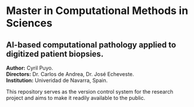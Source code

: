 # **Master in Computational Methods in Sciences**
## Al-based computational pathology applied to digitized patient biopsies.
**Author:** Cyril Puyo.    
**Directors:** Dr. Carlos de Andrea, Dr. José Echeveste.  
**Institution:** Univeridad de Navarra, Spain.  


This repository serves as the version control system for the research project and aims to make it readily available to the public.
